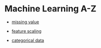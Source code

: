 # Machine Learning A-Z
- [missing value](./missing_value.md)  

- [feature scaling](./feature_scaling.md)  

- [categorical data](./categorical_data.md)
